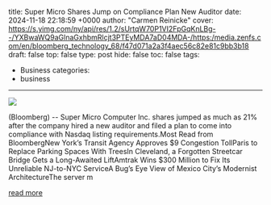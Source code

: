 title: Super Micro Shares Jump on Compliance Plan New Auditor
date: 2024-11-18 22:18:59 +0000
author: "Carmen Reinicke"
cover: https://s.yimg.com/ny/api/res/1.2/sUrtqW70P1VI2FpGqKnLBg--/YXBwaWQ9aGlnaGxhbmRlcjt3PTEyMDA7aD04MDA-/https:/media.zenfs.com/en/bloomberg_technology_68/f47d071a2a3f4aec56c82e81c9bb3b18
draft: false
top: false
type: post
hide: false
toc: false
tags:
  - Business
categories:
  - business
---

![](https://s.yimg.com/ny/api/res/1.2/sUrtqW70P1VI2FpGqKnLBg--/YXBwaWQ9aGlnaGxhbmRlcjt3PTEyMDA7aD04MDA-/https:/media.zenfs.com/en/bloomberg_technology_68/f47d071a2a3f4aec56c82e81c9bb3b18)

(Bloomberg) -- Super Micro Computer Inc. shares jumped as much as 21% after the company hired a new auditor and filed a plan to come into compliance with Nasdaq listing requirements.Most Read from BloombergNew York’s Transit Agency Approves $9 Congestion TollParis to Replace Parking Spaces With TreesIn Cleveland, a Forgotten Streetcar Bridge Gets a Long-Awaited LiftAmtrak Wins $300 Million to Fix Its Unreliable NJ-to-NYC ServiceA Bug’s Eye View of Mexico City’s Modernist ArchitectureThe server m

[read more](https://finance.yahoo.com/news/super-micro-shares-jump-compliance-221859519.html)
